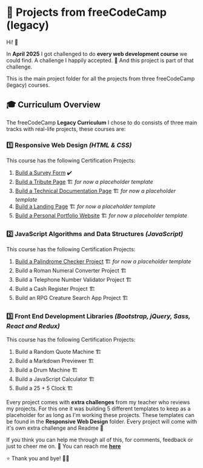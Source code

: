 # 🚀 Projects from freeCodeCamp (legacy) 

Hi! 👋 

In **April 2025** I got challenged to do **every web development course** we could find. A challenge I happily accepted. 🎉
And this project is part of that challenge. 

This is the main project folder for all the projects from three freeCodeCamp (legacy) courses. 

## 🎓 Curriculum Overview  

The freeCodeCamp **Legacy Curriculum** I chose to do consists of three main tracks with real-life projects, these courses are: 

### **1️⃣ Responsive Web Design** *(HTML & CSS)*
This course has the following Certification Projects:

1. [Build a Survey Form](https://pastelprism.github.io/freecodecamp-legacy/course-responsive-web-design/survey-form/) ✔️ 
2. [Build a Tribute Page](https://pastelprism.github.io/freecodecamp-legacy/course-responsive-web-design/tribute-page/) 🏗️ *for now a placeholder template*
3. [Build a Technical Documentation Page](https://pastelprism.github.io/freecodecamp-legacy/course-responsive-web-design/technical-documentation-page/) 🏗️ *for now a placeholder template*
4. [Build a Landing Page](https://pastelprism.github.io/freecodecamp-legacy/course-responsive-web-design/landing-page/)  🏗️ *for now a placeholder template*
5. [Build a Personal Portfolio Website](https://pastelprism.github.io/freecodecamp-legacy/course-responsive-web-design/personal-portfolio-website/) 🏗️ *for now a placeholder template*

### **2️⃣ JavaScript Algorithms and Data Structures** *(JavaScript)*
This course has the following Certification Projects:

1. [Build a Palindrome Checker Project](https://pastelprism.github.io/freecodecamp-legacy/course-javascript-algorithms-and-data-structures/build-a-palindrome-checker/) 🏗️ *for now a placeholder template*
2. Build a Roman Numeral Converter Project 🏗️
3. Build a Telephone Number Validator Project 🏗️
4. Build a Cash Register Project 🏗️
5. Build an RPG Creature Search App Project 🏗️

### **3️⃣ Front End Development Libraries** *(Bootstrap, jQuery, Sass, React and Redux)*
This course has the following Certification Projects: 

1. Build a Random Quote Machine 🏗️
2. Build a Markdown Previewer 🏗️
3. Build a Drum Machine 🏗️
4. Build a JavaScript Calculator 🏗️
5. Build a 25 + 5 Clock 🏗️

Every project comes with **extra challenges** from my teacher who reviews my projects.
For this one it was building 5 different templates to keep as a placeholder for as long as I'm working these projects.
These templates can be found in the **Responsive Web Design** folder. 
Every project will come with it's own extra challenge and Readme 🥰

If you think you can help me through all of this, for comments, feedback or just to cheer me on.
📩 You can reach me **[here](mailto:amy-van-leeuwen@proton.me)**  

⭐ Thank you and bye! 👋🙂
